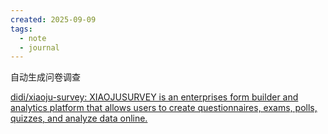 ```yaml
---
created: 2025-09-09
tags:
  - note
  - journal
---
```

自动生成问卷调查

[didi/xiaoju-survey: XIAOJUSURVEY is an enterprises form builder and analytics platform that allows users to create questionnaires, exams, polls, quizzes, and analyze data online.](https://github.com/didi/xiaoju-survey)